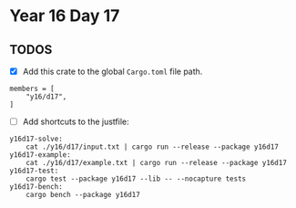 # Year 16 Day 17

## TODOS

- [x] Add this crate to the global `Cargo.toml` file path.

```
members = [
    "y16/d17",
]
```

- [ ] Add shortcuts to the justfile:

```
y16d17-solve:
    cat ./y16/d17/input.txt | cargo run --release --package y16d17
y16d17-example:
    cat ./y16/d17/example.txt | cargo run --release --package y16d17
y16d17-test:
    cargo test --package y16d17 --lib -- --nocapture tests
y16d17-bench:
    cargo bench --package y16d17
```